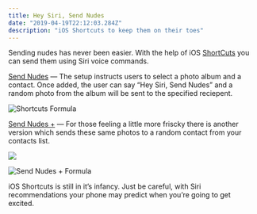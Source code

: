 ```yaml
---
title: Hey Siri, Send Nudes
date: "2019-04-19T22:12:03.284Z"
description: "iOS Shortcuts to keep them on their toes"
---
```


Sending nudes has never been easier. With the help of iOS [ShortCuts](https://itunes.apple.com/us/app/shortcuts/id915249334?mt=8) you can send them using Siri voice commands.

[Send Nudes](https://www.icloud.com/shortcuts/384a1e7e5be046ddbd44c8fca1c3d297) — The setup instructs users to select a photo album and a contact. Once added, the user can say “Hey Siri, Send Nudes” and a random photo from the album will be sent to the specified reciepent.

![Shortcuts Formula](https://cdn-images-1.medium.com/max/2000/1*fM7-mzSz5t_uviY11KI5Fw.jpeg)

[Send Nudes +](https://www.icloud.com/shortcuts/e68f6781e15a4c66a335a815cf1a0b8a) — For those feeling a little more friscky there is another version which sends these same photos to a random contact from your contacts list.

![](https://cdn-images-1.medium.com/max/2000/1*CU1Cl2f5ORCVWAajIff4Cg.jpeg)

![Send Nudes + Formula](https://cdn-images-1.medium.com/max/2000/1*QFABvflds3uxCx1gRKSJDA.jpeg)

iOS Shortcuts is still in it’s infancy. Just be careful, with Siri recommendations your phone may predict when you’re going to get excited.
